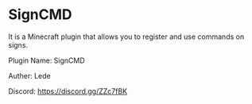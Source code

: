 # SignCMD

It is a Minecraft plugin that allows you to register and use commands on signs.

Plugin Name: SignCMD

Auther: Lede

Discord: https://discord.gg/ZZc7fBK


